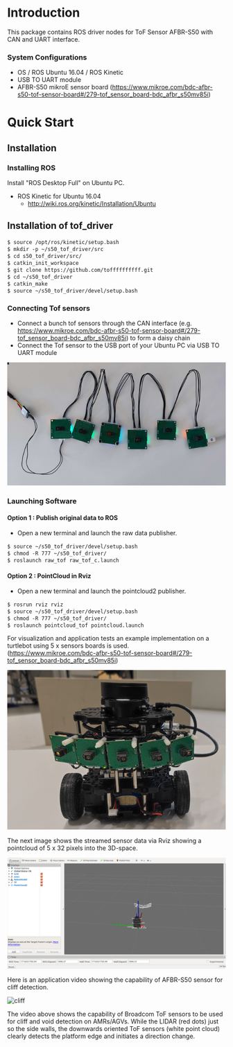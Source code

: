 # Introduction #

This package contains ROS driver nodes for ToF Sensor AFBR-S50 with CAN and UART interface.

### System Configurations ###

* OS / ROS
	Ubuntu 16.04 / ROS Kinetic
* USB TO UART module
* AFBR-S50 mikroE sensor board (https://www.mikroe.com/bdc-afbr-s50-tof-sensor-board#/279-tof_sensor_board-bdc_afbr_s50mv85i)

# Quick Start

## Installation

### Installing ROS

Install "ROS Desktop Full" on Ubuntu PC.

- ROS Kinetic for Ubuntu 16.04
    - http://wiki.ros.org/kinetic/Installation/Ubuntu

## Installation of tof_driver ##


```
$ source /opt/ros/kinetic/setup.bash
$ mkdir -p ~/s50_tof_driver/src
$ cd s50_tof_driver/src/
$ catkin_init_workspace
$ git clone https://github.com/toffffffffff.git
$ cd ~/s50_tof_driver
$ catkin_make
$ source ~/s50_tof_driver/devel/setup.bash
```

### Connecting Tof sensors ###

* Connect a bunch tof sensors through the CAN interface (e.g. https://www.mikroe.com/bdc-afbr-s50-tof-sensor-board#/279-tof_sensor_board-bdc_afbr_s50mv85i) to form a daisy chain
* Connect the Tof sensor to the USB port of your Ubuntu PC via USB TO UART module

![connection](media/daisychain.png)


### Launching Software ###
#### Option 1 : Publish original data to ROS ####

* Open a new terminal and launch the raw data publisher.
```
$ source ~/s50_tof_driver/devel/setup.bash
$ chmod -R 777 ~/s50_tof_driver/
$ roslaunch raw_tof raw_tof_c.launch
```

#### Option 2 : PointCloud in Rviz ####

* Open a new terminal and launch the pointcloud2 publisher.
```
$ rosrun rviz rviz
$ source ~/s50_tof_driver/devel/setup.bash
$ chmod -R 777 ~/s50_tof_driver/
$ roslaunch pointcloud_tof pointcloud.launch
```

For visualization and application tests an example implementation on a turtlebot using 5 x sensors boards is used.  
(https://www.mikroe.com/bdc-afbr-s50-tof-sensor-board#/279-tof_sensor_board-bdc_afbr_s50mv85i)  

![turtle](media/turtle.png)

The next image shows the streamed sensor data via Rviz showing a pointcloud of 5 x 32 pixels into the 3D-space.  

![Rviz](media/Rviz.png)

Here is an application video showing the capability of AFBR-S50 sensor for cliff detection.  

![cliff](media/cliff.gif)  

The video above shows the capability of Broadcom ToF sensors to be used for cliff and void detection on AMRs/AGVs. While the LIDAR (red dots) just so the side walls,
the downwards oriented ToF sensors (white point cloud) clearly detects the platform edge and initiates a direction change.